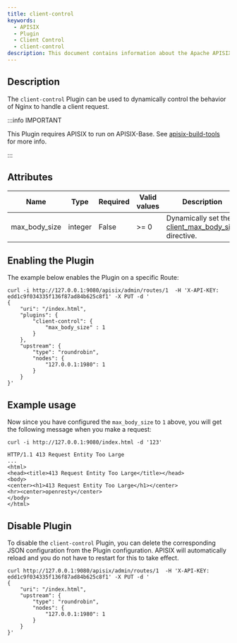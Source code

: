 ```yaml
---
title: client-control
keywords:
  - APISIX
  - Plugin
  - Client Control
  - client-control
description: This document contains information about the Apache APISIX client-control Plugin.
---
```


<!--
#
# Licensed to the Apache Software Foundation (ASF) under one or more
# contributor license agreements.  See the NOTICE file distributed with
# this work for additional information regarding copyright ownership.
# The ASF licenses this file to You under the Apache License, Version 2.0
# (the "License"); you may not use this file except in compliance with
# the License.  You may obtain a copy of the License at
#
#     http://www.apache.org/licenses/LICENSE-2.0
#
# Unless required by applicable law or agreed to in writing, software
# distributed under the License is distributed on an "AS IS" BASIS,
# WITHOUT WARRANTIES OR CONDITIONS OF ANY KIND, either express or implied.
# See the License for the specific language governing permissions and
# limitations under the License.
#
-->

## Description

The `client-control` Plugin can be used to dynamically control the behavior of Nginx to handle a client request.

:::info IMPORTANT

This Plugin requires APISIX to run on APISIX-Base. See [apisix-build-tools](https://github.com/api7/apisix-build-tools) for more info.

:::

## Attributes

| Name          | Type    | Required | Valid values | Description                                                                                                                          |
| ------------- | ------- | -------- | ------------ | ------------------------------------------------------------------------------------------------------------------------------------ |
| max_body_size | integer | False    | >= 0         | Dynamically set the [client_max_body_size](https://nginx.org/en/docs/http/ngx_http_core_module.html#client_max_body_size) directive. |

## Enabling the Plugin

The example below enables the Plugin on a specific Route:

```shell
curl -i http://127.0.0.1:9080/apisix/admin/routes/1  -H 'X-API-KEY: edd1c9f034335f136f87ad84b625c8f1' -X PUT -d '
{
    "uri": "/index.html",
    "plugins": {
        "client-control": {
            "max_body_size" : 1
        }
    },
    "upstream": {
        "type": "roundrobin",
        "nodes": {
            "127.0.0.1:1980": 1
        }
    }
}'
```

## Example usage

Now since you have configured the `max_body_size` to `1` above, you will get the following message when you make a request:

```shell
curl -i http://127.0.0.1:9080/index.html -d '123'
```

```shell
HTTP/1.1 413 Request Entity Too Large
...
<html>
<head><title>413 Request Entity Too Large</title></head>
<body>
<center><h1>413 Request Entity Too Large</h1></center>
<hr><center>openresty</center>
</body>
</html>
```

## Disable Plugin

To disable the `client-control` Plugin, you can delete the corresponding JSON configuration from the Plugin configuration. APISIX will automatically reload and you do not have to restart for this to take effect.

```shell
curl http://127.0.0.1:9080/apisix/admin/routes/1  -H 'X-API-KEY: edd1c9f034335f136f87ad84b625c8f1' -X PUT -d '
{
    "uri": "/index.html",
    "upstream": {
        "type": "roundrobin",
        "nodes": {
            "127.0.0.1:1980": 1
        }
    }
}'
```
